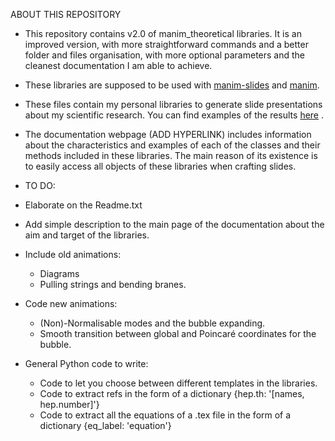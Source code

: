 ABOUT THIS REPOSITORY

- This repository contains v2.0 of manim_theoretical libraries. It is an improved version, with more straightforward commands and a better folder and files organisation, with more optional parameters and the cleanest documentation I am able to achieve.

- These libraries are supposed to be used with [manim-slides](https://manim-slides.eertmans.be/latest/) and [manim](https://www.manim.community). 

- These files contain my personal libraries to generate slide presentations about my scientific research. You can find examples of the results [here](https://panopepino.github.io/web_page/main_page/slides.html) . 

- The documentation webpage (ADD HYPERLINK) includes information about the characteristics and examples of each of the classes and their methods included in these libraries. The main reason of its existence is to easily access all objects of these libraries when crafting slides.

- TO DO:

- Elaborate on the Readme.txt
- Add simple description to the main page of the documentation about the aim and target of the libraries.
- Include old animations:
    - Diagrams
    - Pulling strings and bending branes.
- Code new animations:
    - (Non)-Normalisable modes and the bubble expanding.
    - Smooth transition between global and Poincaré coordinates for the bubble.
- General Python code to write:
    - Code to let you choose between different templates in the libraries.
    - Code to extract refs in the form of a dictionary {hep.th: '[names, hep.number]'}
    - Code to extract all the equations of a .tex file in the form of a dictionary {eq_label: 'equation'}
